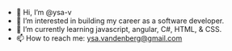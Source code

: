 - 👋 Hi, I’m @ysa-v
- 👀 I’m interested in building my career as a software developer.
- 🌱 I’m currently learning javascript, angular, C#, HTML, & CSS.
- 📫 How to reach me: ysa.vandenberg@gmail.com

<!---
ysa-v/ysa-v is a ✨ special ✨ repository because its `README.md` (this file) appears on your GitHub profile.
You can click the Preview link to take a look at your changes.
--->
